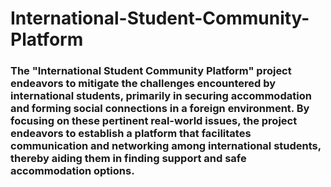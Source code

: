 # International-Student-Community-Platform
### The "International Student Community Platform" project endeavors to mitigate the challenges encountered by international students, primarily in securing accommodation and forming social connections in a foreign environment. By focusing on these pertinent real-world issues, the project endeavors to establish a platform that facilitates communication and networking among international students, thereby aiding them in finding support and safe accommodation options.

